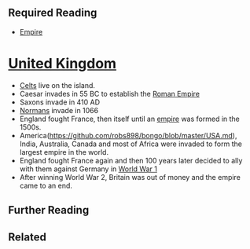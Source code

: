 ## Required Reading
- [Empire](https://github.com/robs898/bongo/blob/master/Empire.md)

# [United Kingdom](https://github.com/robs898/bongo/blob/master/UK.md)
- [Celts](https://github.com/robs898/bongo/blob/master/Celts.md) live on the island.
- Caesar invades in 55 BC to establish the [Roman Empire](https://github.com/robs898/bongo/blob/master/Italy.md)
- Saxons invade in 410 AD
- [Normans](https://github.com/robs898/bongo/blob/master/France.md) invade in 1066
- England fought France, then itself until an [empire](https://github.com/robs898/bongo/blob/master/Empire.md) was formed in the 1500s.
- America(https://github.com/robs898/bongo/blob/master/USA.md), India, Australia, Canada and most of Africa were invaded to form the largest empire in the world.
- England fought France again and then 100 years later decided to ally with them against Germany in [World War 1](https://github.com/robs898/bongo/blob/master/WW1.md)
- After winning World War 2, Britain was out of money and the empire came to an end.

## Further Reading

## Related

